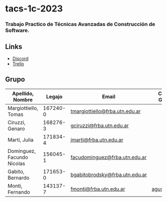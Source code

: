 # tacs-1c-2023
### Trabajo Practico de Técnicas Avanzadas de Construcción de Software. ###

## Links ##
* [Discord](https://discord.gg/ChK8N2h5 "Discord")
* [Trello](https://trello.com/w/tacs1c2023)

## Grupo ##
Apellido, Nombre | Legajo | Email | Cuenta GitHub
------------- | ------------- | ------------- | -------------
Margiottiello, Tomas  |  167240-0 | tmargiottiello@frba.utn.edu.ar |
Ciruzzi, Genaro | 168276-3 | gciruzzi@frba.utn.edu.ar |
Martí, Julia | 171834-4 | jmarti@frba.utn.edu.ar |
Dominguez, Facundo Nicolas | 156045-1 | facudominguez@frba.utn.edu.ar |
Gabito, Bernardo | 171653-0 | bgabitobrodsky@frba.utn.edu.ar |
Monti, Fernando | 143137-7 | fmonti@frba.utn.edu.ar | [agustinmonti](https://github.com/agustinmonti)
